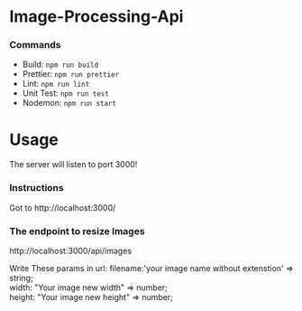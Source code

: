 # Image-Processing-Api

### Commands

- Build: `npm run build  `
- Prettier: `npm run prettier `
- Lint: `npm run lint  `
- Unit Test: `npm run test  `
- Nodemon: `npm run start  `

# Usage

The server will listen to port 3000!

### Instructions

Got to http://localhost:3000/

### The endpoint to resize Images

http://localhost:3000/api/images

Write These params in url:
filename:'your image name without extenstion' => string; <br>
width: "Your image new width" => number; <br>
height: "Your image new height" => number; <br>
